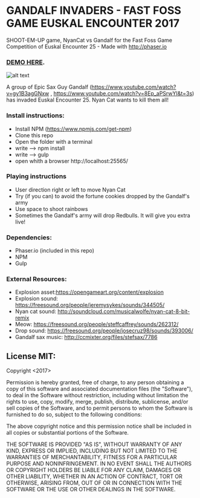 # GANDALF INVADERS - FAST FOSS GAME EUSKAL ENCOUNTER 2017

SHOOT-EM-UP game, NyanCat vs Gandalf for the Fast Foss Game Competition of Euskal Encounter 25 - Made with http://phaser.io

### [DEMO HERE](https://ericrisco.com/invadrs/).

![alt text](https://raw.githubusercontent.com/eriscoand/gandalfs_invadrs/master/screen.PNG)

A group of Epic Sax Guy Gandalf (https://www.youtube.com/watch?v=gy1B3agGNxw , https://www.youtube.com/watch?v=8Ep_aPSrwYI&t=3s) has invaded Euskal Encounter 25. Nyan Cat wants to kill them all! 

### Install instructions:

- Install NPM (https://www.npmjs.com/get-npm)
- Clone this repo
- Open the folder with a terminal
- write --> npm install
- write --> gulp
- open whith a browser http://localhost:25565/

### Playing instructions

- User direction right or left to move Nyan Cat
- Try (if you can) to avoid the fortune cookies dropped by the Gandalf's army
- Use space to shoot rainbows
- Sometimes the Gandalf's army will drop Redbulls. It will give you extra live!

### Dependencies:

- Phaser.io (included in this repo)
- NPM
- Gulp

### External Resources:

- Explosion asset:https://opengameart.org/content/explosion
- Explosion sound: https://freesound.org/people/jeremysykes/sounds/344505/
- Nyan cat sound: http://soundcloud.com/musicalwolfe/nyan-cat-8-bit-remix
- Meow: https://freesound.org/people/steffcaffrey/sounds/262312/
- Drop sound: https://freesound.org/people/josecruz98/sounds/393006/
- Gandalf sax music: http://ccmixter.org/files/stefsax/7786

## License MIT:

Copyright <2017> <Eric Risco de la Torre>

Permission is hereby granted, free of charge, to any person obtaining a copy of this software and associated documentation files (the "Software"), to deal in the Software without restriction, including without limitation the rights to use, copy, modify, merge, publish, distribute, sublicense, and/or sell copies of the Software, and to permit persons to whom the Software is furnished to do so, subject to the following conditions:

The above copyright notice and this permission notice shall be included in all copies or substantial portions of the Software.

THE SOFTWARE IS PROVIDED "AS IS", WITHOUT WARRANTY OF ANY KIND, EXPRESS OR IMPLIED, INCLUDING BUT NOT LIMITED TO THE WARRANTIES OF MERCHANTABILITY, FITNESS FOR A PARTICULAR PURPOSE AND NONINFRINGEMENT. IN NO EVENT SHALL THE AUTHORS OR COPYRIGHT HOLDERS BE LIABLE FOR ANY CLAIM, DAMAGES OR OTHER LIABILITY, WHETHER IN AN ACTION OF CONTRACT, TORT OR OTHERWISE, ARISING FROM, OUT OF OR IN CONNECTION WITH THE SOFTWARE OR THE USE OR OTHER DEALINGS IN THE SOFTWARE.

